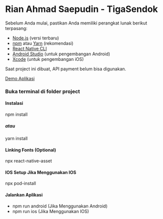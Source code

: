# Rian Ahmad Saepudin - TigaSendok
 
Sebelum Anda mulai, pastikan Anda memiliki perangkat lunak berikut terpasang:

- [Node.js](https://nodejs.org/) (versi terbaru)
- [npm](https://www.npmjs.com/) atau [Yarn](https://yarnpkg.com/) (rekomendasi)
- [React Native CLI](https://reactnative.dev/docs/environment-setup)
- [Android Studio](https://developer.android.com/studio) (untuk pengembangan Android)
- [Xcode](https://developer.apple.com/xcode/) (untuk pengembangan iOS)

Saat project ini dibuat, API payment belum bisa digunakan.

[Demo Aplikasi](https://drive.google.com/file/d/14nxcw3uYGj4qD7_9DDtxAAQm2F49hRh0/view?usp=sharing)

### Buka terminal di folder project

#### Instalasi
npm install
##### atau
yarn install

#### Linking Fonts (Optional)
npx react-native-asset

#### IOS Setup Jika Menggunakan IOS
npx pod-install

#### Jalankan Aplikasi
- npm run android (Jika Menggunakan Android)
- npm run ios (Jika Menggunakan IOS)



